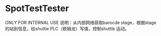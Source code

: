 # SpotTestTester
ONLY FOR INTERNAL USE 
说明：从内部网络获取barocde stage，根据stage 的站别信息，给shuttle PLC（欧姆龙）写值，控制shuttle 运动。
